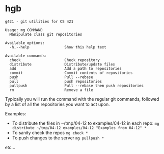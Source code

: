 # hgb

```
g421 - git utilities for CS 421

Usage: mg COMMAND
  Manipulate class git repositories

Available options:
  -h,--help                Show this help text

Available commands:
  check                    Check repository
  distribute               Distribute/update files
  add                      Add a path to repositories
  commit                   Commit contents of repositories
  push                     Pull --rebase
  pull                     push repositories
  pullpush                 Pull --rebase then push repositories
  rm                       Remove a file
```

Typically you will run the command with the regular git commands,
followed by a list of all the repositories you want to act upon.

Examples:
  - To distribute the files in ~/tmp/04-12 to examples/04-12 in each repo:
    `mg distribute ~/tmp/04-12 examples/04-12 "Examples from 04-12" *`
  - To sanity check the repos
    `mg check *`
  - To push changes to the server
    `mg pullpush *`

etc...

